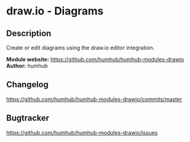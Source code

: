 draw.io - Diagrams
==================

## Description

Create or edit diagrams using the draw.io editor integration.

__Module website:__ <https://github.com/humhub/humhub-modules-drawio>    
__Author:__ humhub

## Changelog

<https://github.com/humhub/humhub-modules-drawio/commits/master>

## Bugtracker

<https://github.com/humhub/humhub-modules-drawio/issues>
